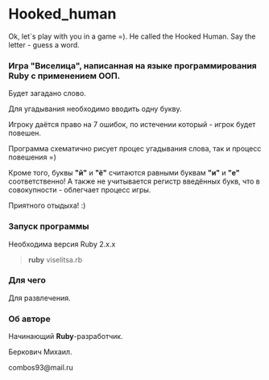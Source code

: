 # Hooked_human
Ok, let`s play with you in a game =). He called the Hooked Human. Say the letter - guess a word.

<h3>Игра "Виселица", написанная на языке программирования Ruby с применением ООП.</h3>

<p>Будет загадано слово. 
<p>Для угадывания необходимо вводить одну букву.
<p>Игроку даётся право на 7 ошибок, по истечении который - игрок будет повешен. 
<p>Программа схематично рисует процес угадывания слова, так и процесс повешения =)

Кроме того, буквы **"й"** и **"ё"** считаются равными буквам **"и"** и **"е"** соответственно!
А также не учитывается регистр введённых букв, что в совокупности - облегчает процесс игры.

<p>Приятного отыдыха! :)

<h3>Запуск программы</h3>

Необходима версия Ruby 2.x.x

  >**ruby** viselitsa.rb
  
<h3>Для чего</h3>

<p>Для развлечения.

<h3>Об авторе</h3>

<p>Начинающий <b>Ruby</b>-разработчик.
<p>Беркович Михаил. 
<p>combos93@mail.ru

